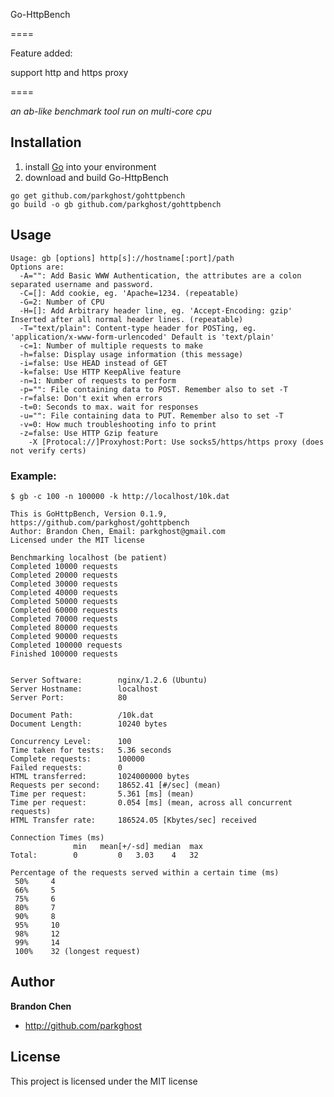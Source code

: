 Go-HttpBench

====

Feature added:

support http and https proxy


====

*an ab-like benchmark tool run on multi-core cpu*

Installation
--------------
1. install [Go](http://golang.org/doc/install) into your environment
2. download and build Go-HttpBench

```
go get github.com/parkghost/gohttpbench
go build -o gb github.com/parkghost/gohttpbench
```

Usage
-----------

```
Usage: gb [options] http[s]://hostname[:port]/path
Options are:
  -A="": Add Basic WWW Authentication, the attributes are a colon separated username and password.
  -C=[]: Add cookie, eg. 'Apache=1234. (repeatable)
  -G=2: Number of CPU
  -H=[]: Add Arbitrary header line, eg. 'Accept-Encoding: gzip' Inserted after all normal header lines. (repeatable)
  -T="text/plain": Content-type header for POSTing, eg. 'application/x-www-form-urlencoded' Default is 'text/plain'
  -c=1: Number of multiple requests to make
  -h=false: Display usage information (this message)
  -i=false: Use HEAD instead of GET
  -k=false: Use HTTP KeepAlive feature
  -n=1: Number of requests to perform
  -p="": File containing data to POST. Remember also to set -T
  -r=false: Don't exit when errors
  -t=0: Seconds to max. wait for responses
  -u="": File containing data to PUT. Remember also to set -T
  -v=0: How much troubleshooting info to print
  -z=false: Use HTTP Gzip feature
	-X [Protocal://]Proxyhost:Port: Use socks5/https/https proxy (does not verify certs)
```

### Example:
	$ gb -c 100 -n 100000 -k http://localhost/10k.dat

	This is GoHttpBench, Version 0.1.9, https://github.com/parkghost/gohttpbench
	Author: Brandon Chen, Email: parkghost@gmail.com
	Licensed under the MIT license

	Benchmarking localhost (be patient)
	Completed 10000 requests
	Completed 20000 requests
	Completed 30000 requests
	Completed 40000 requests
	Completed 50000 requests
	Completed 60000 requests
	Completed 70000 requests
	Completed 80000 requests
	Completed 90000 requests
	Completed 100000 requests
	Finished 100000 requests


	Server Software:        nginx/1.2.6 (Ubuntu)
	Server Hostname:        localhost
	Server Port:            80

	Document Path:          /10k.dat
	Document Length:        10240 bytes

	Concurrency Level:      100
	Time taken for tests:   5.36 seconds
	Complete requests:      100000
	Failed requests:        0
	HTML transferred:       1024000000 bytes
	Requests per second:    18652.41 [#/sec] (mean)
	Time per request:       5.361 [ms] (mean)
	Time per request:       0.054 [ms] (mean, across all concurrent requests)
	HTML Transfer rate:     186524.05 [Kbytes/sec] received

	Connection Times (ms)
	              min	mean[+/-sd]	median	max
	Total:        0     	0   3.03 	4 	32

	Percentage of the requests served within a certain time (ms)
	 50%	 4
	 66%	 5
	 75%	 6
	 80%	 7
	 90%	 8
	 95%	 10
	 98%	 12
	 99%	 14
	 100%	 32 (longest request)


Author
-------

**Brandon Chen**

+ http://github.com/parkghost


License
---------------------

This project is licensed under the MIT license
